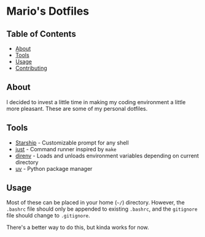 # Mario's Dotfiles

## Table of Contents

- [About](#about)
- [Tools](#tools)
- [Usage](#usage)
- [Contributing](../CONTRIBUTING.md)

## About <a name = "about"></a>

I decided to invest a little time in making my coding environment a little more pleasant. These are some of my personal dotfiles.

## Tools <a name = "tools"></a>

- [Starship](https://starship.rs) - Customizable prompt for any shell
- [just](https://just.systems/man/en/introduction.html) - Command runner inspired by `make`
- [direnv](https://direnv.net) - Loads and unloads environment variables depending on current directory
- [uv](https://docs.astral.sh/uv/) - Python package manager



## Usage <a name = "usage"></a>

Most of these can be placed in your home (`~/`) directory. However, the `.bashrc` file should only be appended to existing `.bashrc`, and the `gitignore` file should change to `.gitignore`.

There's a better way to do this, but kinda works for now.
